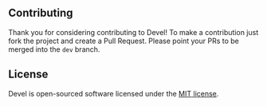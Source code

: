 ## Contributing

Thank you for considering contributing to Devel! To make a contribution just fork the project and create a Pull Request. Please point your PRs to be merged into the `dev` branch.

## License

Devel is open-sourced software licensed under the [MIT license](https://opensource.org/licenses/MIT).
